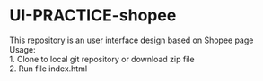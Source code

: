 # UI-PRACTICE-shopee
This repository is an user interface design based on Shopee page  
Usage:  
      1. Clone to local git repository or download zip file  
      2. Run file index.html  
